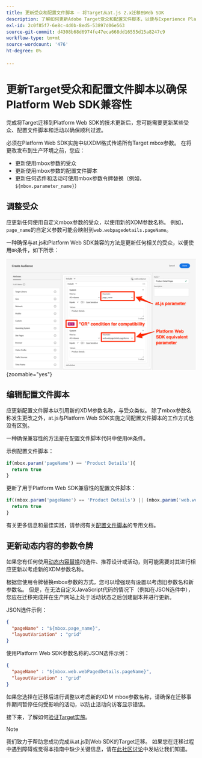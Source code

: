 ```yaml
---
title: 更新受众和配置文件脚本 — 将Target从at.js 2.x迁移到Web SDK
description: 了解如何更新Adobe Target受众和配置文件脚本，以便与Experience PlatformWeb SDK兼容。
exl-id: 2c0f85f7-6e8c-4d0b-8ed5-53897d06e563
source-git-commit: d4308b68d6974fe47eca668dd16555d15a8247c9
workflow-type: tm+mt
source-wordcount: '476'
ht-degree: 0%

---
```


# 更新Target受众和配置文件脚本以确保Platform Web SDK兼容性

完成将Target迁移到Platform Web SDK的技术更新后，您可能需要更新某些受众、配置文件脚本和活动以确保顺利过渡。

必须在Platform Web SDK实施中以XDM格式传递所有Target mbox参数。 在将更改发布到生产环境之前，您应：

* 更新使用mbox参数的受众
* 更新使用mbox参数的配置文件脚本
* 更新任何选件和活动可使用mbox参数令牌替换（例如，`${mbox.parameter_name}`）

## 调整受众

应更新任何使用自定义mbox参数的受众，以使用新的XDM参数名称。 例如，`page_name`的自定义参数可能会映射到`web.webpagedetails.pageName`。

一种确保与at.js和Platform Web SDK兼容的方法是更新任何相关的受众，以便使用`OR`条件，如下所示：

![如何查看更新Platform Web SDK兼容性的目标受众](assets/target-audience-update.png){zoomable="yes"}

## 编辑配置文件脚本

应更新配置文件脚本以引用新的XDM参数名称，与受众类似。 除了mbox参数名称发生更改之外，at.js与Platform Web SDK实施之间配置文件脚本的工作方式也没有区别。

一种确保兼容性的方法是在配置文件脚本代码中使用`OR`条件。

示例配置文件脚本：

```Javascript
if(mbox.param('pageName') == 'Product Details'){
  return true
}
```

更新了用于Platform Web SDK兼容性的配置文件脚本：

```Javascript
if((mbox.param('pageName') == 'Product Details') || (mbox.param('web.webPageDetails.pageName') =='Product Details')){
  return true
}
```

有关更多信息和最佳实践，请参阅有关[配置文件脚本](https://experienceleague.adobe.com/docs/target/using/audiences/visitor-profiles/profile-parameters.html)的专用文档。

## 更新动态内容的参数令牌

如果您有任何使用[动态内容替换](https://experienceleague.adobe.com/docs/target/using/experiences/offers/passing-profile-attributes-to-the-html-offer.html)的选件、推荐设计或活动，则可能需要对其进行相应更新以考虑新的XDM参数名称。

根据您使用令牌替换mbox参数的方式，您可以增强现有设置以考虑旧参数名和新参数名。 但是，在无法自定义JavaScript代码的情况下（例如在JSON选件中），您应在迁移完成并在生产网站上处于活动状态之后创建副本并进行更新。

JSON选件示例：

```JSON
{
  "pageName" : "${mbox.page_name}",
  "layoutVariation" : "grid"
}
```

使用Platform Web SDK参数名称的JSON选件示例：

```JSON
{
  "pageName" : "${mbox.web.webPagedDetails.pageName}",
  "layoutVariation" : "grid"
}
```

如果您选择在迁移后进行调整以考虑新的XDM mbox参数名称，请确保在迁移事件期间暂停任何受影响的活动，以防止活动向访客显示错误。

接下来，了解如何[验证Target实施](validate.md)。

>[!NOTE]
>
>我们致力于帮助您成功完成从at.js到Web SDK的Target迁移。 如果您在迁移过程中遇到障碍或觉得本指南中缺少关键信息，请在[此社区讨论](https://experienceleaguecommunities.adobe.com/t5/adobe-experience-platform-data/tutorial-discussion-migrate-target-from-at-js-to-web-sdk/m-p/575587#M463)中发帖让我们知道。
